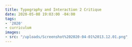 ```yaml
---
title: Typography and Interaction 2 Critique
date: 2020-05-08 19:03:00 -04:00
tags:
- '2020'
- curriculum
images:
- src: "/uploads/Screenshot%202020-04-01%2013.12.01.png"
---
```

